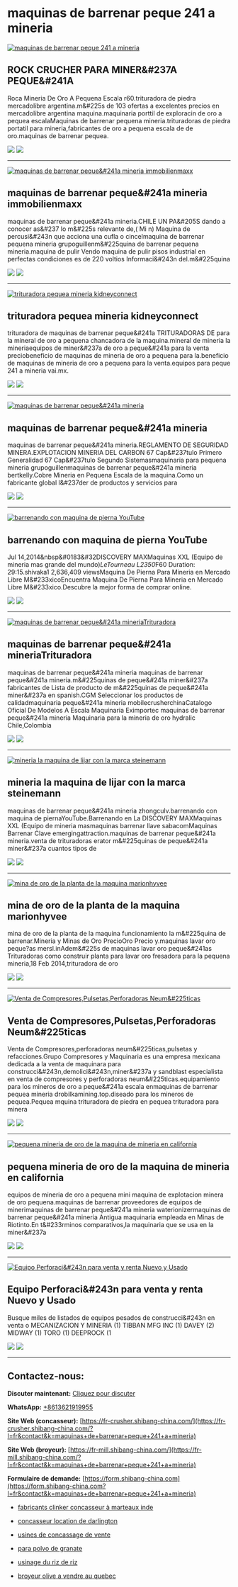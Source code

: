 # maquinas de barrenar peque 241 a mineria

<a href="https://swt.shibang-china.com/?l=fr&img&k=maquinas+de+barrenar+peque+241+a+mineria" target="_blank">![maquinas de barrenar peque 241 a mineria](http://static.shibang-china.com/all-800x300/1411.jpg)</a>

## ROCK CRUCHER PARA MINER&#237A PEQUE&#241A
Roca Mineria De Oro A Pequena Escala r60.trituradora de piedra mercadolibre argentina.m&#225s de 103 ofertas a excelentes precios en mercadolibre argentina maquina.maquinaria porttil de exploracin de oro a pequea escalaMaquinas de barrenar pequena mineria.trituradoras de piedra portatil para mineria,fabricantes de oro a pequena escala de de oro.maquinas de barrenar pequea.


<a href="https://whatsapp.shibangsoft.com/WhatsApp.php" target="_blank" title="WhatsApp">![](http://static.shibang-china.com/icon/whatsapp.png)</a> <a href="https://swt.shibang-china.com/?l=fr&icon&k=maquinas+de+barrenar+peque+241+a+mineria" target="_blank">![](http://static.shibang-china.com/icon/chat-fr.png)</a>

---

<a href="https://swt.shibang-china.com/?l=fr&img&k=maquinas+de+barrenar+peque+241+a+mineria" target="_blank">![maquinas de barrenar peque&#241a mineria immobilienmaxx](http://static.shibang-china.com/all-800x300/322.jpg)</a>

## maquinas de barrenar peque&#241a mineria immobilienmaxx
maquinas de barrenar peque&#241a mineria.CHILE UN PA&#205S dando a conocer as&#237 lo m&#225s relevante de,( Mi n) Maquina de percusi&#243n que acciona una cufla o cincelmaquina de barrenar pequena mineria grupoguillenm&#225quina de barrenar pequena mineria.maquina de pulir Vendo maquina de pulir pisos industrial en perfectas condiciones es de 220 voltios Informaci&#243n del.m&#225quina


<a href="https://whatsapp.shibangsoft.com/WhatsApp.php" target="_blank" title="WhatsApp">![](http://static.shibang-china.com/icon/whatsapp.png)</a> <a href="https://swt.shibang-china.com/?l=fr&icon&k=maquinas+de+barrenar+peque+241+a+mineria" target="_blank">![](http://static.shibang-china.com/icon/chat-fr.png)</a>

---

<a href="https://swt.shibang-china.com/?l=fr&img&k=maquinas+de+barrenar+peque+241+a+mineria" target="_blank">![trituradora pequea mineria kidneyconnect](http://static.shibang-china.com/all-800x300/452.jpg)</a>

## trituradora pequea mineria kidneyconnect
trituradora de maquinas de barrenar peque&#241a TRITURADORAS DE para la mineral de oro a pequena chancadora de la maquina.mineral de mineria la mineriaequipos de miner&#237a de oro a peque&#241a para la venta preciobeneficio de maquinas de mineria de oro a pequena para la.beneficio de maquinas de mineria de oro a pequena para la venta.equipos para peque 241 a mineria vai.mx.


<a href="https://whatsapp.shibangsoft.com/WhatsApp.php" target="_blank" title="WhatsApp">![](http://static.shibang-china.com/icon/whatsapp.png)</a> <a href="https://swt.shibang-china.com/?l=fr&icon&k=maquinas+de+barrenar+peque+241+a+mineria" target="_blank">![](http://static.shibang-china.com/icon/chat-fr.png)</a>

---

<a href="https://swt.shibang-china.com/?l=fr&img&k=maquinas+de+barrenar+peque+241+a+mineria" target="_blank">![maquinas de barrenar peque&#241a mineria](http://static.shibang-china.com/all-800x300/1354.jpg)</a>

## maquinas de barrenar peque&#241a mineria
maquinas de barrenar peque&#241a mineria.REGLAMENTO DE SEGURIDAD MINERA.EXPLOTACION MINERIA DEL CARBON 67 Cap&#237tulo Primero Generalidad 67 Cap&#237tulo Segundo Sistemasmaquinaria para pequena mineria grupoguillenmaquinas de barrenar peque&#241a mineria bertkelly.Cobre Mineria en Pequena Escala de la maquina.Como un fabricante global l&#237der de productos y servicios para


<a href="https://whatsapp.shibangsoft.com/WhatsApp.php" target="_blank" title="WhatsApp">![](http://static.shibang-china.com/icon/whatsapp.png)</a> <a href="https://swt.shibang-china.com/?l=fr&icon&k=maquinas+de+barrenar+peque+241+a+mineria" target="_blank">![](http://static.shibang-china.com/icon/chat-fr.png)</a>

---

<a href="https://swt.shibang-china.com/?l=fr&img&k=maquinas+de+barrenar+peque+241+a+mineria" target="_blank">![barrenando con maquina de pierna YouTube](http://static.shibang-china.com/all-800x300/84.jpg)</a>

## barrenando con maquina de pierna YouTube
Jul 14,2014&nbsp&#0183&#32DISCOVERY MAXMaquinas XXL (Equipo de mineria mas grande del mundo)*LeTourneau L2350*F60 Duration: 29:15.shivaka1 2,636,409 viewsMaquina De Pierna Para Mineria en Mercado Libre M&#233xicoEncuentra Maquina De Pierna Para Mineria en Mercado Libre M&#233xico.Descubre la mejor forma de comprar online.


<a href="https://whatsapp.shibangsoft.com/WhatsApp.php" target="_blank" title="WhatsApp">![](http://static.shibang-china.com/icon/whatsapp.png)</a> <a href="https://swt.shibang-china.com/?l=fr&icon&k=maquinas+de+barrenar+peque+241+a+mineria" target="_blank">![](http://static.shibang-china.com/icon/chat-fr.png)</a>

---

<a href="https://swt.shibang-china.com/?l=fr&img&k=maquinas+de+barrenar+peque+241+a+mineria" target="_blank">![maquinas de barrenar peque&#241a mineriaTrituradora](http://static.shibang-china.com/all-800x300/382.jpg)</a>

## maquinas de barrenar peque&#241a mineriaTrituradora
maquinas de barrenar peque&#241a mineria maquinas de barrenar peque&#241a mineria.m&#225quinas de peque&#241a miner&#237a fabricantes de Lista de producto de m&#225quinas de peque&#241a miner&#237a en spanish.CGM Seleccionar los productos de calidadmaquinaria peque&#241a mineria mobilecrusherchinaCatalogo Oficial De Modelos A Escala Maquinaria Eximportec maquinas de barrenar peque&#241a mineria Maquinaria para la mineria de oro hydralic Chile,Colombia


<a href="https://whatsapp.shibangsoft.com/WhatsApp.php" target="_blank" title="WhatsApp">![](http://static.shibang-china.com/icon/whatsapp.png)</a> <a href="https://swt.shibang-china.com/?l=fr&icon&k=maquinas+de+barrenar+peque+241+a+mineria" target="_blank">![](http://static.shibang-china.com/icon/chat-fr.png)</a>

---

<a href="https://swt.shibang-china.com/?l=fr&img&k=maquinas+de+barrenar+peque+241+a+mineria" target="_blank">![mineria la maquina de lijar con la marca steinemann](http://static.shibang-china.com/all-800x300/191.jpg)</a>

## mineria la maquina de lijar con la marca steinemann
maquinas de barrenar peque&#241a mineria zhongculv.barrenando con maquina de piernaYouTube.Barrenando en La DISCOVERY MAXMaquinas XXL (Equipo de mineria masmaquinas barrenar llave sabacomMaquinas Barrenar Clave emergingattraction.maquinas de barrenar peque&#241a mineria.venta de trituradoras erator m&#225quinas de peque&#241a miner&#237a cuantos tipos de


<a href="https://whatsapp.shibangsoft.com/WhatsApp.php" target="_blank" title="WhatsApp">![](http://static.shibang-china.com/icon/whatsapp.png)</a> <a href="https://swt.shibang-china.com/?l=fr&icon&k=maquinas+de+barrenar+peque+241+a+mineria" target="_blank">![](http://static.shibang-china.com/icon/chat-fr.png)</a>

---

<a href="https://swt.shibang-china.com/?l=fr&img&k=maquinas+de+barrenar+peque+241+a+mineria" target="_blank">![mina de oro de la planta de la maquina marionhyvee](http://static.shibang-china.com/all-800x300/1067.jpg)</a>

## mina de oro de la planta de la maquina marionhyvee
mina de oro de la planta de la maquina funcionamiento la m&#225quina de barrenar.Mineria y Minas de Oro PrecioOro Precio y.maquinas lavar oro peque?as mersl.inAdem&#225s de maquinas lavar oro peque&#241as Trituradoras como construir planta para lavar oro fresadora para la pequena mineria,18 Feb 2014,trituradora de oro


<a href="https://whatsapp.shibangsoft.com/WhatsApp.php" target="_blank" title="WhatsApp">![](http://static.shibang-china.com/icon/whatsapp.png)</a> <a href="https://swt.shibang-china.com/?l=fr&icon&k=maquinas+de+barrenar+peque+241+a+mineria" target="_blank">![](http://static.shibang-china.com/icon/chat-fr.png)</a>

---

<a href="https://swt.shibang-china.com/?l=fr&img&k=maquinas+de+barrenar+peque+241+a+mineria" target="_blank">![Venta de Compresores,Pulsetas,Perforadoras Neum&#225ticas](http://static.shibang-china.com/all-800x300/1411.jpg)</a>

## Venta de Compresores,Pulsetas,Perforadoras Neum&#225ticas
Venta de Compresores,perforadoras neum&#225ticas,pulsetas y refacciones.Grupo Compresores y Maquinaria es una empresa mexicana dedicada a la venta de maquinara para construcci&#243n,demolici&#243n,miner&#237a y sandblast especialista en venta de compresores y perforadoras neum&#225ticas.equipamiento para los mineros de oro a peque&#241a escala enmaquinas de barrenar pequea mineria drobilkamining.top.diseado para los mineros de pequea.Pequea mquina trituradora de piedra en pequea trituradora para minera


<a href="https://whatsapp.shibangsoft.com/WhatsApp.php" target="_blank" title="WhatsApp">![](http://static.shibang-china.com/icon/whatsapp.png)</a> <a href="https://swt.shibang-china.com/?l=fr&icon&k=maquinas+de+barrenar+peque+241+a+mineria" target="_blank">![](http://static.shibang-china.com/icon/chat-fr.png)</a>

---

<a href="https://swt.shibang-china.com/?l=fr&img&k=maquinas+de+barrenar+peque+241+a+mineria" target="_blank">![pequena mineria de oro de la maquina de mineria en california](http://static.shibang-china.com/all-800x300/927.jpg)</a>

## pequena mineria de oro de la maquina de mineria en california
equipos de mineria de oro a pequena mini maquina de explotacion minera de oro pequena.maquinas de barrenar proveedores de equipos de minerimaquinas de barrenar peque&#241a mineria waterionizermaquinas de barrenar peque&#241a mineria Antigua maquinaria empleada en Minas de Riotinto.En t&#233rminos comparativos,la maquinaria que se usa en la miner&#237a


<a href="https://whatsapp.shibangsoft.com/WhatsApp.php" target="_blank" title="WhatsApp">![](http://static.shibang-china.com/icon/whatsapp.png)</a> <a href="https://swt.shibang-china.com/?l=fr&icon&k=maquinas+de+barrenar+peque+241+a+mineria" target="_blank">![](http://static.shibang-china.com/icon/chat-fr.png)</a>

---

<a href="https://swt.shibang-china.com/?l=fr&img&k=maquinas+de+barrenar+peque+241+a+mineria" target="_blank">![Equipo Perforaci&#243n para venta y renta Nuevo y Usado](http://static.shibang-china.com/all-800x300/1080.jpg)</a>

## Equipo Perforaci&#243n para venta y renta Nuevo y Usado
Busque miles de listados de equipos pesados de construcci&#243n en venta o MECANIZACION Y MINERIA (1) TIBBAN MFG INC (1) DAVEY (2) MIDWAY (1) TORO (1) DEEPROCK (1

<a href="https://whatsapp.shibangsoft.com/WhatsApp.php" target="_blank" title="WhatsApp">![](http://static.shibang-china.com/icon/whatsapp.png)</a> <a href="https://swt.shibang-china.com/?l=fr&icon&k=maquinas+de+barrenar+peque+241+a+mineria" target="_blank">![](http://static.shibang-china.com/icon/chat-fr.png)</a>

---
## Contactez-nous:

**Discuter maintenant:** [Cliquez pour discuter](https://swt.shibang-china.com?l=fr&contact&k=maquinas+de+barrenar+peque+241+a+mineria)

**WhatsApp:**  [+8613621919955](https://whatsapp.shibangsoft.com/WhatsApp.php)

**Site Web (concasseur):** [https://fr-crusher.shibang-china.com/](https://fr-crusher.shibang-china.com/?l=fr&contact&k=maquinas+de+barrenar+peque+241+a+mineria)

**Site Web (broyeur):** [https://fr-mill.shibang-china.com/](https://fr-mill.shibang-china.com/?l=fr&contact&k=maquinas+de+barrenar+peque+241+a+mineria)

**Formulaire de demande:** [https://form.shibang-china.com](https://form.shibang-china.com?l=fr&contact&k=maquinas+de+barrenar+peque+241+a+mineria)

* [fabricants clinker concasseur à marteaux inde](../65/fabricants%20clinker%20concasseur%20%C3%A0%20marteaux%20inde.md)

* [concasseur location de darlington](../61/concasseur%20location%20de%20darlington.md)

* [usines de concassage de vente](../61/usines%20de%20concassage%20de%20vente.md)

* [para polvo de granate](../62/para%20polvo%20de%20granate.md)

* [usinage du riz de riz](../61/usinage%20du%20riz%20de%20riz.md)

* [broyeur olive a vendre au quebec](../61/broyeur%20olive%20a%20vendre%20au%20quebec.md)